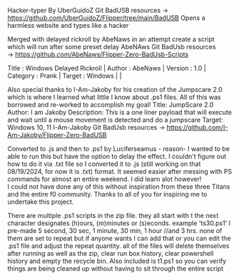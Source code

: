Hacker-typer By UberGuidoZ Git BadUSB resources 
-> https://github.com/UberGuidoZ/Flipper/tree/main/BadUSB
Opens a harmless website and types like a hacker


Merged with delayed rickroll by AbeNaws in an attempt create a script which will run after some preset delay
 AbeNAws Git BadUsb resources      
 -> https://github.com/AbeNaws/Flipper-Zero-BadUsb-Scripts

                                         
  Title        : Windows Delayed Rickroll |
  Author       : AbeNaws                  |
  Version      : 1.0                      |
  Category     : Prank                    |
  Target       : Windows                  |
                                          |



Also special thanks to I-Am-Jakoby for his creation of the Jumpscare 2.0 which is where I learned what little I know about .ps1 files.  All of this was borrowed and re-worked to accomplish my goal!
    Title: JumpScare 2.0
   Author: I am Jakoby
    Description: This is a one liner payload that will execute and wait until a mouse movement is detected and do a jumpscare
    Target: Windows 10, 11
I-Am-Jakoby Git BadUsb resources 
-> https://github.com/I-Am-Jakoby/Flipper-Zero-BadUSB


 Converted to .js and then to .ps1 by Luciferseamus - reason- I wanted to be able to run this but have the option to delay the effect.  I couldn't figure out how to do it via .txt file so I 
 converted it to .js (still working on that 08/19/2024, for now it is .txt) format.  It seemed easier after messing with PS commands for almost an entire weekend. I did learn alot however!  
 I could not have done any of this without inspiration from these three Titans and the entire f0 community. Thanks to all of you for inspiring me to undertake this project.



There are multiple .ps1 scripts in the zip file. they all start with t the next character designates (h)ours, (m)minutes or (s)econds.  example 'ts30.ps1' I pre-made 5 second, 30 sec, 1 minute, 30 min, 1 hour //and 3 hrs. none of them are set to repeat but if anyone wants I can add that or you can edit the .ps1 file and adjust the repeat quantity.
all of the files will delete themselves after running as well as the zip, clear run box history, clear powershell history and empty the recycle bin.
Also included is t1.ps1 so you can verify things are being cleaned up without having to sit through the entire script 
